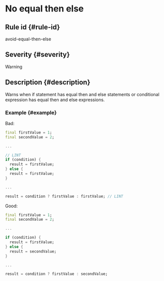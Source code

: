 # No equal then else

## Rule id {#rule-id}

avoid-equal-then-else

## Severity {#severity}

Warning

## Description {#description}

Warns when if statement has equal then and else statements or conditional expression has equal then and else expressions.

### Example {#example}

Bad:

```dart
final firstValue = 1;
final secondValue = 2;

...

// LINT
if (condition) {
  result = firstValue;
} else {
  result = firstValue;
}

...

result = condition ? firstValue : firstValue; // LINT
```

Good:

```dart
final firstValue = 1;
final secondValue = 2;

...

if (condition) {
  result = firstValue;
} else {
  result = secondValue;
}

...

result = condition ? firstValue : secondValue;
```

